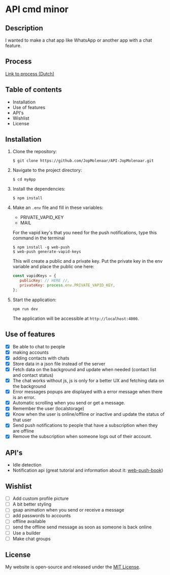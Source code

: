 # API cmd minor

## Description

I wanted to make a chat app like WhatsApp or another app with a chat feature. 

## Process

[Link to process (Dutch) ](https://processjournal-jopmolenaar.onrender.com/processAPI)

## Table of contents

- Installation
- Use of features
- API's
- Wishlist
- License

## Installation

1. Clone the repository:

    ```
    $ git clone https://github.com/JopMolenaar/API-JopMolenaar.git
    ```
2. Navigate to the project directory:

   ```
   $ cd myApp
   ```

3. Install the dependencies:

   ```
   $ npm install
   ```

4. Make an `.env` file and fill in these variables:
   
   - PRIVATE_VAPID_KEY
   - MAIL

   For the vapid key's that you need for the push notifications, type this command in the terminal
   ```
   $ npm install -g web-push
   $ web-push generate-vapid-keys
   ```
   This will create a public and a private key. Put the private key in the env variable and place the public one here:

   ```js
   const vapidKeys = {
      publicKey: // HERE //,
      privateKey: process.env.PRIVATE_VAPID_KEY,
   };
   ```

5. Start the application:

   ```
   npm run dev
   ```

   The application will be accessible at `http://localhost:4000`.

## Use of features

- [x] Be able to chat to people 
- [x] making accounts
- [x] adding contacts with chats
- [x] Store data in a json file instead of the server
- [x] Fetch data on the background and update when needed (contact list and contact status)
- [x] The chat works without js, js is only for a better UX and fetching data on the background
- [x] Error messages popups are displayed with a error message when there is an error.
- [x] Automatic scrolling when you send or get a message. 
- [x] Remember the user (localstorage)
- [x] Know when the user is online/offline or inactive and update the status of that user
- [x] Send push notifications to people that have a subscription when they are offline
- [x] Remove the subscription when someone logs out of their account. 

## API's

- Idle detection
- Notification api (great tutorial and information about it: [web-push-book](https://web-push-book.gauntface.com/))

## Wishlist

- [ ] Add custom profile picture 
- [ ] A bit better styling
- [ ] gsap animation when you send or receive a message 
- [ ] add passwords to accounts
- [ ] offline available
- [ ] send the offline send message as soon as someone is back online
- [ ] Use a builder
- [ ] Make chat groups 

## License

My website is open-source and released under the [MIT License](LICENSE).